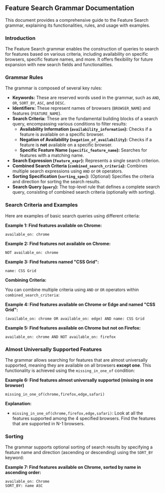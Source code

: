 ## Feature Search Grammar Documentation

This document provides a comprehensive guide to the Feature Search grammar, explaining its functionalities, rules,
and usage with examples.

### Introduction

The Feature Search grammar enables the construction of queries to search for features based on various criteria,
including availability on specific browsers, specific feature names, and more. It offers flexibility for future
expansion with new search fields and functionalities.

### Grammar Rules

The grammar is composed of several key rules:

- **Keywords:** These are reserved words used in the grammar, such as `AND`, `OR`, `SORT_BY`, `ASC`, and `DESC`.
- **Identifiers:** These represent names of browsers (`BROWSER_NAME`) and features (`FEATURE_NAME`).
- **Search Criteria:** These are the fundamental building blocks of a search query, encompassing various conditions to
  filter results:
  - **Availability Information (`availability_information`):** Checks if a feature is available on a specific browser.
  - **Negation of Availability (`negation_of_availability`):** Checks if a feature is **not** available on a specific
    browser.
  - **Specific Feature Name (`specific_feature_name`):** Searches for features with a matching name.
- **Search Expression (`feature_expr`):** Represents a single search criterion.
- **Combined Search Criteria (`combined_search_criteria`):** Combines multiple search expressions using `AND` or `OR`
  operators.
- **Sorting Specification (`sorting_spec`):** (Optional) Specifies the criteria and direction for sorting the search
  results.
- **Search Query (`query`):** The top-level rule that defines a complete search query, consisting of combined search
  criteria (optionally with sorting).

### Search Criteria and Examples

Here are examples of basic search queries using different criteria:

**Example 1: Find features available on Chrome:**

```
available_on: chrome
```

**Example 2: Find features not available on Chrome:**

```
NOT available_on: chrome
```

**Example 3: Find features named "CSS Grid":**

```
name: CSS Grid
```

**Combining Criteria:**

You can combine multiple criteria using `AND` or `OR` operators within `combined_search_criteria`:

**Example 4: Find features available on Chrome or Edge and named "CSS Grid":**

```
(available_on: chrome OR available_on: edge) AND name: CSS Grid
```

**Example 5: Find features available on Chrome but not on Firefox:**

```
available_on: chrome AND NOT available_on: firefox
```

### Almost Universally Supported Features

The grammar allows searching for features that are almost universally supported, meaning they are available on all
browsers **except one**. This functionality is achieved using the `missing_in_one_of` condition:

**Example 6: Find features almost universally supported (missing in one browser)**

```
missing_in_one_of(chrome,firefox,edge,safari)
```

**Explanation:**

- `missing_in_one_of(chrome,firefox,edge,safari)`: Look at all the features supported among the 4 specified browsers.
  Find the features that are supported in N-1 browsers.

### Sorting

The grammar supports optional sorting of search results by specifying a feature name and direction (ascending or descending) using the `SORT_BY` keyword:

**Example 7: Find features available on Chrome, sorted by name in ascending order:**

```
available_on: Chrome
SORT_BY: name ASC
```
